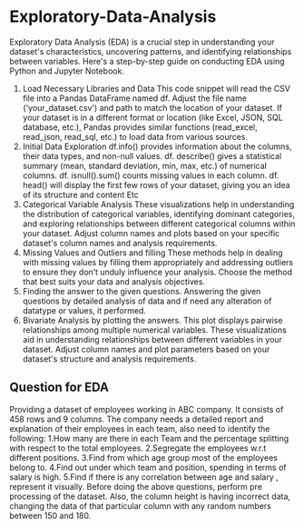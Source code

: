 # Exploratory-Data-Analysis
Exploratory Data Analysis (EDA) is a crucial step in understanding your dataset's characteristics, uncovering patterns, and identifying relationships between variables. Here's a step-by-step guide on conducting EDA using Python and Jupyter Notebook.
1. Load Necessary Libraries and Data
   This code snippet will read the CSV file into a Pandas DataFrame named df. Adjust the file name ('your_dataset.csv') and path to match the location of your dataset.
   If your dataset is in a different format or location (like Excel, JSON, SQL database, etc.), Pandas provides similar functions (read_excel, read_json, read_sql, etc.) to load data from 
   various sources.
2. Initial Data Exploration
   df.info() provides information about the columns, their data types, and non-null values.
   df. describe() gives a statistical summary (mean, standard deviation, min, max, etc.) of numerical columns.
   df. isnull().sum() counts missing values in each column.
   df. head() will display the first few rows of your dataset, giving you an idea of its structure and content Etc
3. Categorical Variable Analysis
   These visualizations help in understanding the distribution of categorical variables, identifying dominant categories,
    and exploring relationships between different categorical columns within your dataset.
    Adjust column names and plots based on your specific dataset's column names and analysis requirements.
5. Missing Values and Outliers and filling
   These methods help in dealing with missing values by filling them appropriately and addressing outliers to
   ensure they don’t unduly influence your analysis. Choose the method that best suits your data and analysis objectives.
7. Finding the answer to the given questions.
   Answering the given questions by detailed analysis of data and if need any alteration of datatype or values, it performed.
9. Bivariate Analysis by plotting the answers.
    This plot displays pairwise relationships among multiple numerical variables.
    These visualizations aid in understanding relationships between different variables in your dataset. 
    Adjust column names and plot parameters based on your dataset's structure and analysis requirements.


## Question for EDA
   Providing a dataset of employees working in ABC company. It consists of 458 rows and 9 columns. The company needs a detailed report and explanation of their employees in each team, also need to identify the following:
1.How many are there in each Team and the percentage splitting with respect to the total employees.
2.Segregate the employees w.r.t different positions.
3.Find from which age group most of the employees belong to.
4.Find out under which team and position, spending in terms of salary is high.
5.Find if there is any correlation between age and salary , represent it visually.
Before doing the above questions, perform pre processing of the dataset. Also, the column height is having incorrect data, changing the data of that particular column with any random numbers between 150 and 180.

